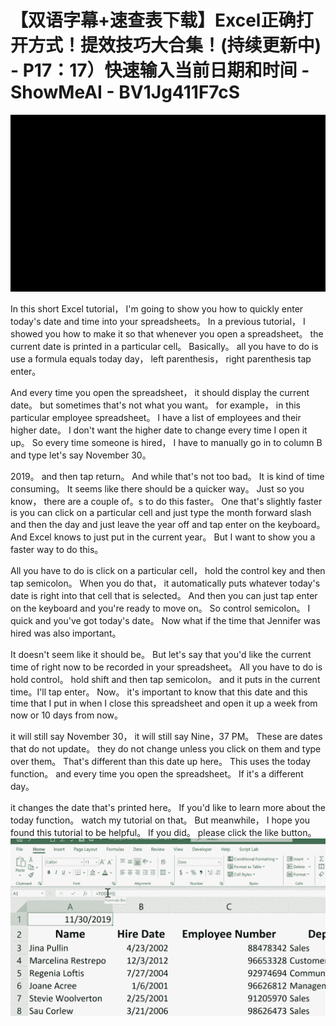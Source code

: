# 【双语字幕+速查表下载】Excel正确打开方式！提效技巧大合集！(持续更新中) - P17：17）快速输入当前日期和时间 - ShowMeAI - BV1Jg411F7cS

![](img/dac5566b5da68ccb5ad00f0112802a2c_0.png)

In this short Excel tutorial， I'm going to show you how to quickly enter today's date and time into your spreadsheets。 In a previous tutorial， I showed you how to make it so that whenever you open a spreadsheet。 the current date is printed in a particular cell。 Basically。 all you have to do is use a formula equals today day， left parenthesis， right parenthesis tap enter。

 And every time you open the spreadsheet， it should display the current date。 but sometimes that's not what you want。 for example， in this particular employee spreadsheet。 I have a list of employees and their higher date。 I don't want the higher date to change every time I open it up。 So every time someone is hired， I have to manually go in to column B and type let's say November 30。

2019。 and then tap return。 And while that's not too bad。 It is kind of time consuming。 It seems like there should be a quicker way。 Just so you know， there are a couple of。s to do this faster。 One that's slightly faster is you can click on a particular cell and just type the month forward slash and then the day and just leave the year off and tap enter on the keyboard。 And Excel knows to just put in the current year。 But I want to show you a faster way to do this。

 All you have to do is click on a particular cell， hold the control key and then tap semicolon。 When you do that， it automatically puts whatever today's date is right into that cell that is selected。 And then you can just tap enter on the keyboard and you're ready to move on。 So control semicolon。 I quick and you've got today's date。 Now what if the time that Jennifer was hired was also important。

 It doesn't seem like it should be。 But let's say that you'd like the current time of right now to be recorded in your spreadsheet。 All you have to do is hold control。 hold shift and then tap semicolon。 and it puts in the current time。I'll tap enter。 Now。 it's important to know that this date and this time that I put in when I close this spreadsheet and open it up a week from now or 10 days from now。

 it will still say November 30， it will still say  Nine，37 PM。 These are dates that do not update。 they do not change unless you click on them and type over them。 That's different than this date up here。 This uses the today function。 and every time you open the spreadsheet。 If it's a different day。

 it changes the date that's printed here。 If you'd like to learn more about the today function。 watch my tutorial on that。 But meanwhile， I hope you found this tutorial to be helpful。 If you did。 please click the like button。![](img/dac5566b5da68ccb5ad00f0112802a2c_2.png)